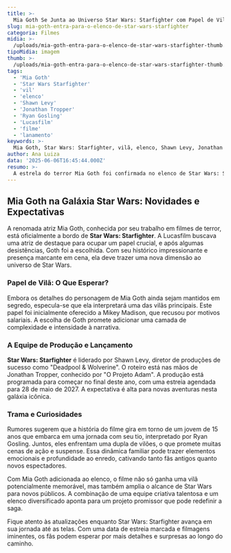 ```yaml
---
title: >-
  Mia Goth Se Junta ao Universo Star Wars: Starfighter com Papel de Vilã
slug: mia-goth-entra-para-o-elenco-de-star-wars-starfighter
categoria: Filmes
midia: >-
  /uploads/mia-goth-entra-para-o-elenco-de-star-wars-starfighter-thumb.jpg
tipoMidia: imagem
thumb: >-
  /uploads/mia-goth-entra-para-o-elenco-de-star-wars-starfighter-thumb.jpg
tags:
  - 'Mia Goth'
  - 'Star Wars Starfighter'
  - 'vil'
  - 'elenco'
  - 'Shawn Levy'
  - 'Jonathan Tropper'
  - 'Ryan Gosling'
  - 'Lucasfilm'
  - 'filme'
  - 'lanamento'
keywords: >-
  Mia Goth, Star Wars: Starfighter, vilã, elenco, Shawn Levy, Jonathan Tropper, Ryan Gosling, Lucasfilm, filme, lançamento
author: Ana Luiza
data: '2025-06-06T16:45:44.000Z'
resumo: >-
  A estrela do terror Mia Goth foi confirmada no elenco de Star Wars: Starfighter, possivelmente como antagonista. O filme, dirigido por Shawn Levy, promete uma trama envolvente e novas aventuras na galáxia muito, muito distante.
---
```


## Mia Goth na Galáxia Star Wars: Novidades e Expectativas

A renomada atriz Mia Goth, conhecida por seu trabalho em filmes de terror, está oficialmente a bordo de **Star Wars: Starfighter**. A Lucasfilm buscava uma atriz de destaque para ocupar um papel crucial, e após algumas desistências, Goth foi a escolhida. Com seu histórico impressionante e presença marcante em cena, ela deve trazer uma nova dimensão ao universo de Star Wars.

### Papel de Vilã: O Que Esperar?

Embora os detalhes do personagem de Mia Goth ainda sejam mantidos em segredo, especula-se que ela interpretará uma das vilãs principais. Este papel foi inicialmente oferecido a Mikey Madison, que recusou por motivos salariais. A escolha de Goth promete adicionar uma camada de complexidade e intensidade à narrativa.

### A Equipe de Produção e Lançamento

**Star Wars: Starfighter** é liderado por Shawn Levy, diretor de produções de sucesso como "Deadpool & Wolverine". O roteiro está nas mãos de Jonathan Tropper, conhecido por "O Projeto Adam". A produção está programada para começar no final deste ano, com uma estreia agendada para 28 de maio de 2027. A expectativa é alta para novas aventuras nesta galáxia icônica.

### Trama e Curiosidades

Rumores sugerem que a história do filme gira em torno de um jovem de 15 anos que embarca em uma jornada com seu tio, interpretado por Ryan Gosling. Juntos, eles enfrentam uma dupla de vilões, o que promete muitas cenas de ação e suspense. Essa dinâmica familiar pode trazer elementos emocionais e profundidade ao enredo, cativando tanto fãs antigos quanto novos espectadores.

Com Mia Goth adicionada ao elenco, o filme não só ganha uma vilã potencialmente memorável, mas também amplia o alcance de Star Wars para novos públicos. A combinação de uma equipe criativa talentosa e um elenco diversificado aponta para um projeto promissor que pode redefinir a saga.

Fique atento às atualizações enquanto Star Wars: Starfighter avança em sua jornada até as telas. Com uma data de estreia marcada e filmagens iminentes, os fãs podem esperar por mais detalhes e surpresas ao longo do caminho.